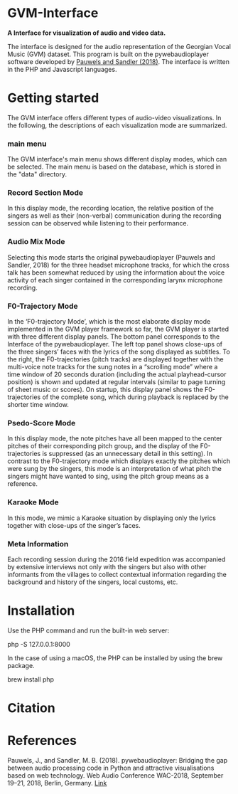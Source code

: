 # GVM-Interface
**A Interface for visualization of audio and video data.**

The interface is designed for the audio representation of the Georgian Vocal Music (GVM) dataset. This program is built on the pywebaudioplayer software developed by [Pauwels and Sandler (2018)](https://github.com/resfahani/GVM-Interface#references). The interface is written in the PHP and Javascript languages.

# Getting started
The GVM interface offers different types of audio-video visualizations. In the following, the descriptions of each visualization mode are summarized.

### main menu
The GVM interface's main menu shows different display modes, which can be selected. The main menu is based on the database, which is stored in the "data" directory.

### Record Section Mode

In this display mode, the recording location, the relative position of the singers as well as their (non-verbal) communication during the recording session can be observed while listening to their performance.

### Audio Mix Mode

Selecting this mode starts the original pywebaudioplayer (Pauwels and Sandler, 2018) for the three headset microphone tracks, for which the cross talk has been somewhat reduced by using the information about the voice activity of each singer contained in the corresponding larynx microphone recording. 

### F0-Trajectory Mode
In the ‘F0-trajectory Mode’, which is the most elaborate display mode implemented in the GVM player framework so far, the GVM player is started with three different display panels. The bottom panel corresponds to the Interface of the pywebaudioplayer. The left top panel shows close-ups of the three singers’ faces with the lyrics of the song displayed as subtitles. To the right, the F0-trajectories (pitch tracks) are displayed together with the multi-voice note tracks for the sung notes in a “scrolling mode” where a time window of 20 seconds duration (including the actual playhead-cursor position) is shown and updated at regular intervals (similar to page turning of sheet music or scores). On startup, this display panel shows the F0-trajectories of the complete song, which during playback is replaced by the shorter time window.

### Psedo-Score Mode

In this display mode, the note pitches have all been mapped to the center pitches of their corresponding pitch group, and the display of the F0-trajectories is suppressed (as an unnecessary detail in this setting). In contrast to the F0-trajectory mode which displays exactly the pitches which were sung by the singers, this mode is an interpretation of what pitch the singers might have wanted to sing, using the pitch group means as a reference. 

### Karaoke Mode
In this mode, we mimic a Karaoke situation by displaying only the lyrics together with close-ups of the singer’s faces.

### Meta Information
Each recording session during the 2016 field expedition was accompanied by extensive interviews not only with the singers but also with other informants from the villages to collect contextual information regarding the background and history of the singers, local customs, etc.

# Installation
Use the PHP command and run the built-in web server:

php -S 127.0.0.1:8000

In the case of using a macOS, the PHP can be installed by using the brew package.

brew install php

# Citation

# References

Pauwels, J., and Sandler, M. B. (2018). pywebaudioplayer: Bridging the gap between audio processing code in Python and attractive visualisations based on web technology. Web Audio Conference WAC-2018, September 19–21, 2018, Berlin, Germany. [Link](https://webaudioconf.com/_data/papers/pdf/2018/2018_19.pdf)



